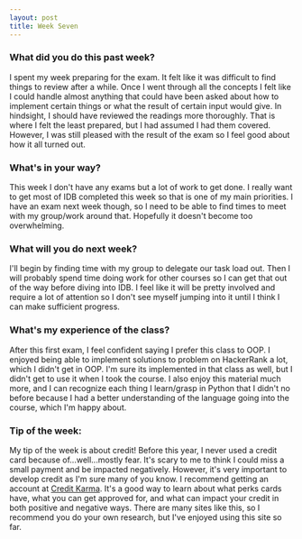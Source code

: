 ```yaml
---
layout: post
title: Week Seven
---
```


### What did you do this past week?
I spent my week preparing for the exam. It felt like it was difficult to find things to review
after a while. Once I went through all the concepts I felt like I could handle almost anything
that could have been asked about how to implement certain things or what the result of certain
input would give. In hindsight, I should have reviewed the readings more thoroughly. That is
where I felt the least prepared, but I had assumed I had them covered. However, I was still
pleased with the result of the exam so I feel good about how it all turned out.

### What's in your way?
This week I don't have any exams but a lot of work to get done. I really want to get most of IDB completed
this week so that is one of my main priorities. I have an exam next week though, so I need to be
able to find times to meet with my group/work around that. Hopefully it doesn't become too
overwhelming.

### What will you do next week?
I'll begin by finding time with my group to delegate our task load out. Then I will probably spend
time doing work for other courses so I can get that out of the way before diving into IDB.
I feel like it will be pretty involved and require a lot of attention so I don't see myself
jumping into it until I think I can make sufficient progress.

### What's my experience of the class?
After this first exam, I feel confident saying I prefer this class to OOP. I enjoyed being able
to implement solutions to problem on HackerRank a lot, which I didn't get in OOP. I'm sure its
implemented in that class as well, but I didn't get to use it when I took the course. I also
enjoy this material much more, and I can recognize each thing I learn/grasp in Python that I
didn't no before because I had a better understanding of the language going into the course,
which I'm happy about.

### Tip of the week:
My tip of the week is about credit! Before this year, I never used a credit card because of...well...mostly
fear. It's scary to me to think I could miss a small payment and be impacted negatively. However,
it's very important to develop credit as I'm sure many of you know. I recommend getting an
account at [Credit Karma](creditkarma.com). It's a good way to learn about what perks cards have,
what you can get approved for, and what can impact your credit in both positive and negative ways.
There are many sites like this, so I recommend you do your own research, but I've enjoyed using
this site so far.
